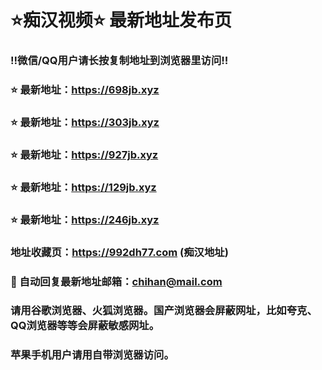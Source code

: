 # ⭐️痴汉视频⭐️ 最新地址发布页

### ‼️微信/QQ用户请长按复制地址到浏览器里访问‼️

### ⭐️ 最新地址：https://698jb.xyz

### ⭐️ 最新地址：https://303jb.xyz

### ⭐️ 最新地址：https://927jb.xyz

### ⭐️ 最新地址：https://129jb.xyz

### ⭐️ 最新地址：https://246jb.xyz



### 地址收藏页：https://992dh77.com (痴汉地址)
### 📧 自动回复最新地址邮箱：chihan@mail.com
### 请用谷歌浏览器、火狐浏览器。国产浏览器会屏蔽网址，比如夸克、QQ浏览器等等会屏蔽敏感网址。
### 苹果手机用户请用自带浏览器访问。
